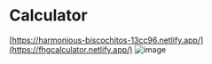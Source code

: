 # Calculator
[https://harmonious-biscochitos-13cc96.netlify.app/](https://fhgcalculator.netlify.app/)
![image](https://github.com/furkanhelp/Calculator/assets/128845535/58d759a6-da80-4718-8c33-baa4d88c1967)

